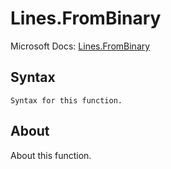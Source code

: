 # Lines.FromBinary

Microsoft Docs: [Lines.FromBinary](https://docs.microsoft.com/en-us/powerquery-m/lines-frombinary)

## Syntax

```
Syntax for this function.
```

## About

About this function.


